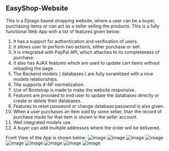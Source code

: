 ## EasyShop-Website
This is a Djnago based shopping website, where a user can be a buyer, purchasing items or can act as a seller selling the products. 
This is a fully functional Web App with a list of features given below:
1) It has a support for authentication and verification of users.
2) It allows user to perform two actions, either purchase or sell.
3) It is integrated with PayPal API, which attaches to its completeness of purchase.
4) It also has AJAX features which are used to update cart items without reloading the page.
5) The Backend models ( databases ) are fully noramlized with a nice models relationships.
6) The supports 4-NF normalization.
7) Use of Bootstrap is made to make the website responsive.
8) Features are provided to end user to update the databases directly or create or delete their databases.
9) Features to reset password or change database password is also given.
10) When a user purchases an item sold by some seller, than the record of purchase made for that item is shown in the seller account.
11) Well integrated models use.
12) A buyer can add multiple addresses where the order will be delivered.

Front View of the App is shown below:
![image](https://user-images.githubusercontent.com/64634235/113968636-178fb900-9851-11eb-845e-3e63498203cf.png)
![image](https://user-images.githubusercontent.com/64634235/113968617-1068ab00-9851-11eb-8827-5d07c6374431.png)
![image](https://user-images.githubusercontent.com/64634235/113968669-270f0200-9851-11eb-82b7-5c8f76e814f5.png)
![image](https://user-images.githubusercontent.com/64634235/113968838-866d1200-9851-11eb-9cac-28b22e0cf1c2.png)
![image](https://user-images.githubusercontent.com/64634235/113968847-8a009900-9851-11eb-8211-44af28851cfc.png)
![image](https://user-images.githubusercontent.com/64634235/113968879-94229780-9851-11eb-9e36-68212101261b.png)
![image](https://user-images.githubusercontent.com/64634235/113968954-b6b4b080-9851-11eb-883b-0d57fc2aae62.png)
![image](https://user-images.githubusercontent.com/64634235/113968971-bf0ceb80-9851-11eb-8a8b-663b92049a97.png)
![image](https://user-images.githubusercontent.com/64634235/113968987-c46a3600-9851-11eb-896f-17e744eacdbf.png)
